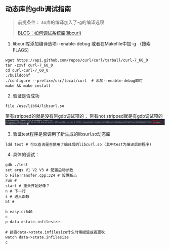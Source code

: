 ## 动态库的gdb调试指南
> 前提条件： so库的编译加入了-g的编译选项
> 
> [BLOG：如何调试系统库(libcurl)](http://nju04zq.github.io/2015/08/26/%E5%A6%82%E4%BD%95%E8%B0%83%E8%AF%95%E7%B3%BB%E7%BB%9F%E5%BA%93-libcurl/)

1. libcurl库添加编译选项--enable-debug 或者在Makefile中加-g （搜索FLAGS）
```shell
wget https://api.github.com/repos/curl/curl/tarball/curl-7_60_0
tar -zxvf curl-7_60_0
cd curl-curl-7_60_0
./buildconf
./configure --prefix=/usr/local/curl  # 添加--enable-debug即可
make && make install
```

2. 验证是否成功
```shell
file /use/lib64/libsurl.so 
```
 带有stripped的就是没有带gdb调试项的； 带有not stripped就是有gdb调试项的
![img.png](img.png)

3. 验证test程序是否调用了新生成的libsurl.so动态库
```shell
ldd test # 可以查询是否使用了编译后的libcurl.so (其中test为编译后的程序)
```

4. 具体的调试：
```shell
gdb ./test
set args V1 V2 V3 # 配置启动参数
b FileTransfer.cpp:324 # 设置断点
run # 
start # 重头开始好像？
n # 下一行
s # 进入函数
bt # 

b easy.c:640
c
p data->state.infilesize

# 排查data->state.infilesize什么时候赋值或者更改
watch data->state.infilesize
c

```